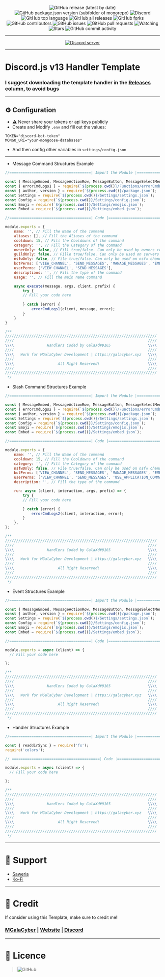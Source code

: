 <div align="center">
  
<!--   <img src="https://cdn.discordapp.com/attachments/893068961116225567/943053270375608360/FB_IMG_1642503622583.jpg" width="75%"></img>  -->
  
  ![GitHub release (latest by date)](https://img.shields.io/github/v/release/MGalaCyber/Discord.js-v13-Handler-Template?style=for-the-badge)
  ![GitHub package.json version (subfolder of monorepo)](https://img.shields.io/github/package-json/v/MGalaCyber/Discord.js-v13-Handler-Template?style=for-the-badge)
  ![Discord](https://img.shields.io/discord/826406117658853417?logo=discord&style=for-the-badge)
  ![GitHub top language](https://img.shields.io/github/languages/top/MGalaCyber/Discord.js-v13-Handler-Template?logo=javascript&style=for-the-badge)
  ![GitHub all releases](https://img.shields.io/github/downloads/MGalaCyber/Discord.js-v13-Handler-Template/total?style=for-the-badge)
  ![GitHub forks](https://img.shields.io/github/forks/MGalaCyber/Discord.js-v13-Handler-Template?logo=github&style=for-the-badge)
  ![GitHub contributors](https://img.shields.io/github/contributors/MGalaCyber/Discord.js-v13-Handler-Template?logo=github&style=for-the-badge)
  ![GitHub issues](https://img.shields.io/github/issues/MGalaCyber/Discord.js-v13-Handler-Template?logo=github&style=for-the-badge)
  ![GitHub pull requests](https://img.shields.io/github/issues-pr/MGalaCyber/Discord.js-v13-Handler-Template?logo=github&style=for-the-badge)
  ![Watching](https://img.shields.io/github/watchers/MGalaCyber/Discord.js-v13-Handler-Template?style=for-the-badge)
  ![Stars](https://img.shields.io/github/stars/MGalaCyber/Discord.js-v13-Handler-Template?style=for-the-badge)
  ![GitHub commit activity](https://img.shields.io/github/commit-activity/m/MGalaCyber/Discord.js-v13-Handler-Template?style=for-the-badge)
  
</div>

---------
<p align="center">
  <a href="https://discord.gg/VzGNhtmmfB"><img src="https://discordapp.com/api/guilds/826406117658853417/widget.png?style=banner2" alt="Discord server"></a>
</p>

---------
# Discord.js v13 Handler Template
### I suggest downloading the template handler in the [Releases](https://github.com/MGalaCyber/Discord.js-v13-Handler-Template/releases/latest) column, to avoid bugs

---------
## ⚙ Configuration
- ⚠ Never share your tokens or api keys publicly
- Create and Modify `.env` and fill out the values:
```env
TOKEN="discord-bot-token"
MONGO_URI="your-mongoose-databases"
```
- And then config other variables in `settings/config.json`

---------

- Message Command Structures Example
```js
//=====================================| Import the Module |=====================================\\

const { MessageEmbed, MessageActionRow, MessageButton, MessageSelectMenu, MessageAttachment } = require('discord.js');
const { errorCmdLogs1 } = require(`${process.cwd()}/Functions/errorCmdLogs.js`);
const { author, version } = require(`${process.cwd()}/package.json`);
const Settings = require(`${process.cwd()}/Settings/settings.json`);
const Config = require(`${process.cwd()}/Settings/config.json`);
const Emoji = require(`${process.cwd()}/Settings/emojis.json`);
const Embed = require(`${process.cwd()}/Settings/embed.json`);

//=====================================| Code |=====================================\\

module.exports = {
    name: '', // Fill the Name of the command
    aliases: [], // Fill the Aliases of the command
    cooldown: 15, // Fill the Cooldowns of the command
    category: '', // Fill the Category of the command
    ownerOnly: false, // Fill true/false. Can only be used by owners registered with bots who can use this command
    guildOnly: false, // Fille true/false. Can only be used on servers registered by bots that can use this command
    nsfwOnly: false, // File true/false. Can only be used on nsfw channels that can use this command
    botPerms: ['VIEW_CHANNEL', 'SEND_MESSAGES', 'MANAGE_MESSAGES', 'EMBED_LINKS', 'ATTACH_FILES', 'READ_MESSAGE_HISTORY', 'MENTION_EVERYONE', 'USE_EXTERNAL_EMOJIS', 'USE_EXTERNAL_STICKERS', 'SEND_MESSAGES_IN_THREADS'],
    userPerms: ['VIEW_CHANNEL', 'SEND_MESSAGES'],
    descriptions: '', // Fill the type of the command
    usage: '', // Fill the main name command

    async execute(message, args, client, prefix) {
        try {
        // Fill your code here
        
        } catch (error) {
            errorCmdLogs1(client, message, error);
        }
    }
}

/**
/////////////////////////////////////////////////////////////////////
////                                                             ////
\\\\               Handlers Coded by GalaXd#9165                 \\\\
////                                                             ////
\\\\   Work for MGalaCyber Development | https://galacyber.xyz   \\\\
////                                                             ////
\\\\                    All Right Reserved!                      \\\\
////                                                             ////
/////////////////////////////////////////////////////////////////////
 */
```
- Slash Command Structures Example
```js
//=====================================| Import the Module |=====================================\

const { MessageEmbed, MessageActionRow, MessageButton, MessageSelectMenu, MessageAttachment } = require('discord.js');
const { errorCmdLogs2 } = require(`${process.cwd()}/Functions/errorCmdLogs.js`);
const { author, version } = require(`${process.cwd()}/package.json`);
const Settings = require(`${process.cwd()}/Settings/settings.json`);
const Config = require(`${process.cwd()}/Settings/config.json`);
const Emoji = require(`${process.cwd()}/Settings/emojis.json`);
const Embed = require(`${process.cwd()}/Settings/embed.json`);

//=====================================| Code |=====================================\

module.exports = {
    name: '', // Fill the Name of the command
    cooldown: 15, // Fill the Cooldowns of the command
    category: '', // Fill the Category of the command
    nsfwOnly: false, // File true/false. Can only be used on nsfw channels that can use this command
    botPerms: ['VIEW_CHANNEL', 'SEND_MESSAGES', 'MANAGE_MESSAGES', 'EMBED_LINKS', 'ATTACH_FILES', 'READ_MESSAGE_HISTORY', 'MENTION_EVERYONE', 'USE_EXTERNAL_EMOJIS', 'USE_APPLICATION_COMMAND', 'USE_EXTERNAL_STICKERS', 'SEND_MESSAGES_IN_THREADS'],
    userPerms: ['VIEW_CHANNEL', 'SEND_MESSAGES', 'USE_APPLICATION_COMMAND'],
    description: '', // Fill the type of the command

    run: async (client, interaction, args, prefix) => {
        try {
        // Fill your code here

        } catch (error) {
            errorCmdLogs2(client, interaction, error);
        }
    },
};

/**
/////////////////////////////////////////////////////////////////////
////                                                             ////
\\\\               Handlers Coded by GalaXd#9165                 \\\\
////                                                             ////
\\\\   Work for MGalaCyber Development | https://galacyber.xyz   \\\\
////                                                             ////
\\\\                    All Right Reserved!                      \\\\
////                                                             ////
/////////////////////////////////////////////////////////////////////
 */
```
- Event Structures Example
```js
//=====================================| Import the Module |=====================================\\

const { MessageEmbed, MessageActionRow, MessageButton, MessageSelectMenu, MessageAttachment } = require('discord.js');
const { author, version } = require(`${process.cwd()}/package.json`);
const Settings = require(`${process.cwd()}/Settings/settings.json`);
const Config = require(`${process.cwd()}/Settings/config.json`);
const Emoji = require(`${process.cwd()}/Settings/emojis.json`);
const Embed = require(`${process.cwd()}/Settings/embed.json`);

//=====================================| Code |=====================================\\

module.exports = async (client) => {
  // Fill your code here

};

/**
/////////////////////////////////////////////////////////////////////
////                                                             ////
\\\\               Handlers Coded by GalaXd#9165                 \\\\
////                                                             ////
\\\\   Work for MGalaCyber Development | https://galacyber.xyz   \\\\
////                                                             ////
\\\\                    All Right Reserved!                      \\\\
////                                                             ////
/////////////////////////////////////////////////////////////////////
 */
```
- Handler Structures Example
```js
//=====================================| Import the Module |=====================================\\

const { readdirSync } = require('fs');
require('colors');

// ========================================| Code |======================================= \\

module.exports = async (client) => {
  // Fill your code here

};

/**
/////////////////////////////////////////////////////////////////////
////                                                             ////
\\\\               Handlers Coded by GalaXd#9165                 \\\\
////                                                             ////
\\\\   Work for MGalaCyber Development | https://galacyber.xyz   \\\\
////                                                             ////
\\\\                    All Right Reserved!                      \\\\
////                                                             ////
/////////////////////////////////////////////////////////////////////
 */
```

---------
# 💖 Support
- [Saweria](https://saweria.co/Galaxy1274)
- [Ko-Fi](https://ko-fi.com/MGalaCyber1274)

---------
# 💝 Credit
If consider using this Template, make sure to credit me!
### [MGalaCyber](https://github.com/MGalaCyber) | [Website](https://galacyber.vercel.app) | [Discord](https://discord.gg/VzGNhtmmfB)

---------
# 📜 Licence
> ![GitHub](https://img.shields.io/github/license/MGalaCyber/Discord.js-v13-Handler-Template?style=for-the-badge)
